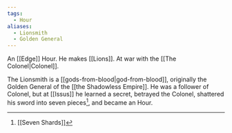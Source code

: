 ```yaml
---
tags:
  - Hour
aliases:
  - Lionsmith
  - Golden General
---
```

An [[Edge]] Hour. He makes [[Lions]]. At war with the [[The Colonel|Colonel]].

The Lionsmith is a [[gods-from-blood|god-from-blood]], originally the Golden General of the [[the Shadowless Empire]]. He was a follower of Colonel, but at [[Issus]] he learned a secret, betrayed the Colonel, shattered his sword into seven pieces[^1], and became an Hour.

[^1]: [[Seven Shards]]
